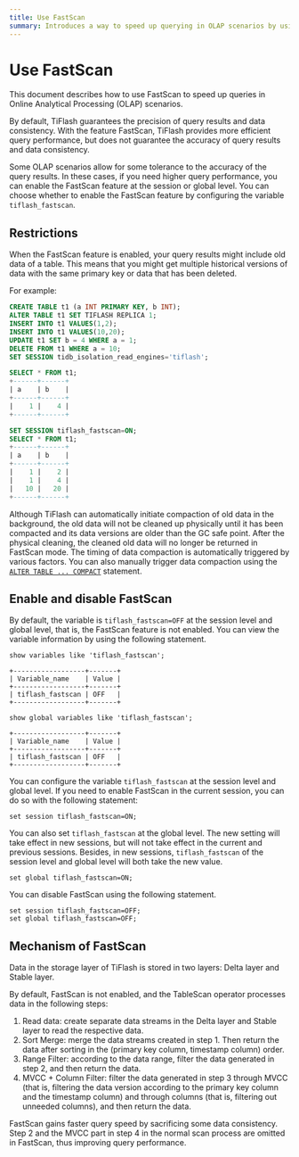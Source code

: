 ```yaml
---
title: Use FastScan
summary: Introduces a way to speed up querying in OLAP scenarios by using FastScan.
---
```


# Use FastScan

This document describes how to use FastScan to speed up queries in Online Analytical Processing (OLAP) scenarios.

By default, TiFlash guarantees the precision of query results and data consistency. With the feature FastScan, TiFlash provides more efficient query performance, but does not guarantee the accuracy of query results and data consistency.

Some OLAP scenarios allow for some tolerance to the accuracy of the query results. In these cases, if you need higher query performance, you can enable the FastScan feature at the session or global level. You can choose whether to enable the FastScan feature by configuring the variable `tiflash_fastscan`.

## Restrictions

When the FastScan feature is enabled, your query results might include old data of a table. This means that you might get multiple historical versions of data with the same primary key or data that has been deleted.

For example:

```sql
CREATE TABLE t1 (a INT PRIMARY KEY, b INT);
ALTER TABLE t1 SET TIFLASH REPLICA 1;
INSERT INTO t1 VALUES(1,2);
INSERT INTO t1 VALUES(10,20);
UPDATE t1 SET b = 4 WHERE a = 1;
DELETE FROM t1 WHERE a = 10;
SET SESSION tidb_isolation_read_engines='tiflash';

SELECT * FROM t1;
+------+------+
| a    | b    |
+------+------+
|    1 |    4 |
+------+------+

SET SESSION tiflash_fastscan=ON;
SELECT * FROM t1;
+------+------+
| a    | b    |
+------+------+
|    1 |    2 |
|    1 |    4 |
|   10 |   20 |
+------+------+
```

Although TiFlash can automatically initiate compaction of old data in the background, the old data will not be cleaned up physically until it has been compacted and its data versions are older than the GC safe point. After the physical cleaning, the cleaned old data will no longer be returned in FastScan mode. The timing of data compaction is automatically triggered by various factors. You can also manually trigger data compaction using the [`ALTER TABLE ... COMPACT`](/sql-statements/sql-statement-alter-table-compact.md) statement.

## Enable and disable FastScan

By default, the variable is `tiflash_fastscan=OFF` at the session level and global level, that is, the FastScan feature is not enabled. You can view the variable information by using the following statement.

```
show variables like 'tiflash_fastscan';

+------------------+-------+
| Variable_name    | Value |
+------------------+-------+
| tiflash_fastscan | OFF   |
+------------------+-------+
```

```
show global variables like 'tiflash_fastscan';

+------------------+-------+
| Variable_name    | Value |
+------------------+-------+
| tiflash_fastscan | OFF   |
+------------------+-------+
```

You can configure the variable `tiflash_fastscan` at the session level and global level. If you need to enable FastScan in the current session, you can do so with the following statement:

```
set session tiflash_fastscan=ON;
```

You can also set `tiflash_fastscan` at the global level. The new setting will take effect in new sessions, but will not take effect in the current and previous sessions. Besides, in new sessions, `tiflash_fastscan` of the session level and global level will both take the new value.

```
set global tiflash_fastscan=ON;
```

You can disable FastScan using the following statement.

```
set session tiflash_fastscan=OFF;
set global tiflash_fastscan=OFF;
```

## Mechanism of FastScan

Data in the storage layer of TiFlash is stored in two layers: Delta layer and Stable layer.

By default, FastScan is not enabled, and the TableScan operator processes data in the following steps:

1. Read data: create separate data streams in the Delta layer and Stable layer to read the respective data.
2. Sort Merge: merge the data streams created in step 1. Then return the data after sorting in the (primary key column, timestamp column) order.
3. Range Filter: according to the data range, filter the data generated in step 2, and then return the data.
4. MVCC + Column Filter: filter the data generated in step 3 through MVCC (that is, filtering the data version according to the primary key column and the timestamp column) and through columns (that is, filtering out unneeded columns), and then return the data.

FastScan gains faster query speed by sacrificing some data consistency. Step 2 and the MVCC part in step 4 in the normal scan process are omitted in FastScan, thus improving query performance.
